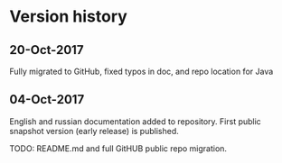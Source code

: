 # Version history

## 20-Oct-2017

Fully migrated to GitHub, fixed typos in doc, and repo location for Java

## 04-Oct-2017
English and russian documentation added to repository. First public snapshot version (early release) is published.

TODO: README.md and full GitHUB public repo migration.
